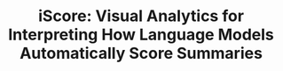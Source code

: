 ---
authors:
- Adam Coscia
- Langdon Holmes
- Wesley Morris
- Joon Suh Choi
- Scott Crossley
- Alex Endert
link: https://doi.org/10.1145/3640543.3645142
tags: 
- Data visualization
- Visual analytics
- Large language models
- Explainable AI
- Educational technology
title: 'iScore: Visual Analytics for Interpreting How Language Models Automatically Score Summaries'
venue: ACM IUI
year: 2024
---